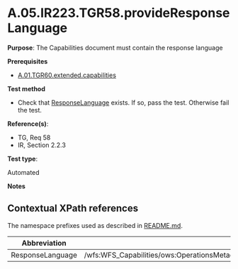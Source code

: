 # A.05.IR223.TGR58.provideResponseLanguage

**Purpose**: The Capabilities document must contain the response language

**Prerequisites**

* [A.01.TGR60.extended.capabilities](A.01.TGR60.extended.capabilities.md)

**Test method**

* Check that [ResponseLanguage](#responseLanguage) exists. If so, pass the test. Otherwise fail the test.

**Reference(s)**:

* TG, Req 58
* IR, Section 2.2.3

**Test type**:

Automated

**Notes**

## Contextual XPath references

The namespace prefixes used as described in [README.md](README.md#namespaces).

Abbreviation                                               |  XPath expression
---------------------------------------------------------- | -------------------------------------------------------------------------
ResponseLanguage <a name="responseLanguage"></a> | /wfs:WFS_Capabilities/ows:OperationsMetadata/ows:ExtendedCapabilities/inspire_dls:ExtendedCapabilities/inspire_common:ResponseLanguage/inspire_common:Language
